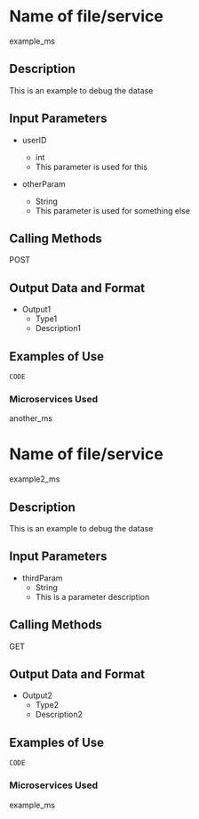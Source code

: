# Name of file/service
example_ms

## Description
This is an example to debug the datase

## Input Parameters
- userID
   - int
   - This parameter is used for this

- otherParam
   - String
   - This parameter is used for something else

## Calling Methods
POST

## Output Data and Format
- Output1
   - Type1
   - Description1

## Examples of Use
`CODE`

### Microservices Used
another_ms

# Name of file/service
example2_ms

## Description
This is an example to debug the datase

## Input Parameters
- thirdParam
   - String
   - This is a parameter description

## Calling Methods
GET

## Output Data and Format
- Output2
   - Type2
   - Description2

## Examples of Use
`CODE`

### Microservices Used
example_ms